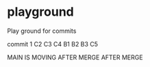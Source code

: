 # playground
Play ground for commits

commit 1
C2
C3
C4
B1
B2
B3
C5


MAIN IS MOVING AFTER MERGE
AFTER MERGE
